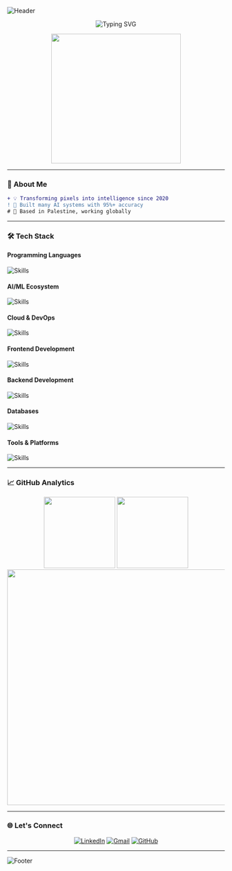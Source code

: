 
![Header](https://capsule-render.vercel.app/api?type=waving&color=E9A5F1&height=180&section=header&fontSize=45&colorA=8ECF6E&colorB=61BD4F&width=1000&fontColor=00000)

<div align="center">
  
![Typing SVG](https://readme-typing-svg.demolab.com?font=Fira+Code&weight=600&size=30&pause=1000&color=E9A5F1&center=true&vCenter=true&width=500&lines=Hi+👋,+I'm+Zainab+Jaradat;AI%2FML+Engineer;Python+Developer;Cloud+Enthusiast)

</div>


<div align="center">
  <img src="https://media.giphy.com/media/L1R1tvI9svkIWwpVYr/giphy.gif" width="300" >
</div>

---

### 🎯 **About Me**
```diff
+ 💡 Transforming pixels into intelligence since 2020
! 🚀 Built many AI systems with 95%+ accuracy
# 📍 Based in Palestine, working globally
```

---

### 🛠️ **Tech Stack**

#### **Programming Languages**
![Skills](https://skillicons.dev/icons?i=python,java,js,ts,c,cpp,solidity&perline=8)

#### **AI/ML Ecosystem**
![Skills](https://skillicons.dev/icons?i=tensorflow,pytorch,scikitlearn,opencv,arduino&perline=8)

#### **Cloud & DevOps**
![Skills](https://skillicons.dev/icons?i=docker,kubernetes,azure,aws,githubactionss&perline=8)

#### **Frontend Development**
![Skills](https://skillicons.dev/icons?i=react,html,css,bootstrap,tailwind,webstorm,figma,redux,webpack&perline=8)

#### **Backend Development**
![Skills](https://skillicons.dev/icons?i=flask,fastapi,nodejs,express,postman,firebase,dotnet&perline=8)

#### **Databases**
![Skills](https://skillicons.dev/icons?i=mysql,mongodb,postgresql,sqlite,redis&perline=8)

#### **Tools & Platforms**
![Skills](https://skillicons.dev/icons?i=git,github,gitlab,vscode,idea,clion,matlab,linux,raspberrypi&perline=8)

---

### 📈 **GitHub Analytics**

<div align="center">
  <img height="165em" src="https://github-readme-stats.vercel.app/api?username=zainabja52&show_icons=true&theme=nightowl&hide_border=true&include_all_commits=true&count_private=true" />
  <img height="165em" src="https://github-readme-stats.vercel.app/api/top-langs/?username=zainabja52&layout=compact&theme=nightowl&hide_border=true&langs_count=8" />
</div>

<div align="center">
    <img width=545 src="https://github-profile-summary-cards.vercel.app/api/cards/profile-details?username=zainabja52&theme=nightowl&hide_border=true" />
</div>

---

### 🌐 **Let's Connect**

<div align="center">
  
  [![LinkedIn](https://img.shields.io/badge/LinkedIn-0077B5?style=for-the-badge&logo=linkedin&logoColor=white)](https://linkedin.com/in/zainab-jaradat-014440272)
  [![Gmail](https://img.shields.io/badge/Gmail-D14836?style=for-the-badge&logo=gmail&logoColor=white)](mailto:zainabja379@gmail.com)
  [![GitHub](https://img.shields.io/badge/GitHub-181717?style=for-the-badge&logo=github&logoColor=white)](https://github.com/zainabja52)

</div>

---

![Footer](https://capsule-render.vercel.app/api?type=waving&color=0:E9A5F0,100:E9A5F1&height=150&section=footer&width=100%&stroke=000000&strokeWidth=2)
